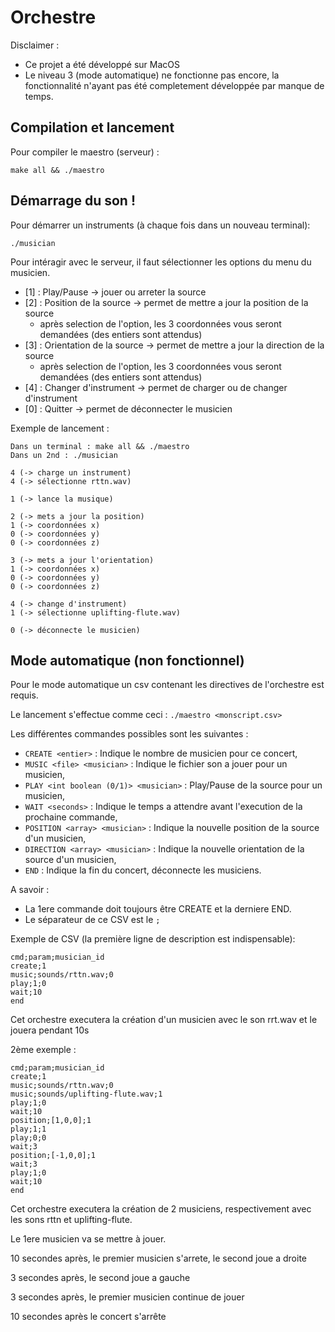 # Orchestre

Disclaimer :
- Ce projet a été développé sur MacOS
- Le niveau 3 (mode automatique) ne fonctionne pas encore, la fonctionnalité n'ayant pas été completement développée par manque de temps.

## Compilation et lancement
Pour compiler le maestro (serveur) :
```
make all && ./maestro
```

## Démarrage du son !
Pour démarrer un instruments (à chaque fois dans un nouveau terminal):
```
./musician
```

Pour intéragir avec le serveur, il faut sélectionner les options du menu du musicien.

- [1] : Play/Pause -> jouer ou arreter la source
- [2] : Position de la source -> permet de mettre a jour la position de la source
  - après selection de l'option, les 3 coordonnées vous seront demandées (des entiers sont attendus)
- [3] : Orientation de la source -> permet de mettre a jour la direction de la source
    - après selection de l'option, les 3 coordonnées vous seront demandées (des entiers sont attendus)
- [4] : Changer d'instrument -> permet de charger ou de changer d'instrument 
- [0] : Quitter -> permet de déconnecter le musicien


Exemple de lancement :
```
Dans un terminal : make all && ./maestro
Dans un 2nd : ./musician

4 (-> charge un instrument)
4 (-> sélectionne rttn.wav)

1 (-> lance la musique)

2 (-> mets a jour la position)
1 (-> coordonnées x)
0 (-> coordonnées y)
0 (-> coordonnées z) 

3 (-> mets a jour l'orientation)
1 (-> coordonnées x)
0 (-> coordonnées y)
0 (-> coordonnées z) 

4 (-> change d'instrument)
1 (-> sélectionne uplifting-flute.wav)

0 (-> déconnecte le musicien)
```



## Mode automatique (non fonctionnel)

Pour le mode automatique un csv contenant les directives de l'orchestre est requis.

Le lancement s'effectue comme ceci : `./maestro <monscript.csv>`

Les différentes commandes possibles sont les suivantes :
- `CREATE <entier>` : Indique le nombre de musicien pour ce concert, 
- `MUSIC <file> <musician>` : Indique le fichier son a jouer pour un musicien, 
- `PLAY <int boolean (0/1)> <musician>` : Play/Pause de la source pour un musicien, 
- `WAIT <seconds>` : Indique le temps a attendre avant l'execution de la prochaine commande, 
- `POSITION <array> <musician>` : Indique la nouvelle position de la source d'un musicien, 
- `DIRECTION <array> <musician>` : Indique la nouvelle orientation de la source d'un musicien, 
- `END` : Indique la fin du concert, déconnecte les musiciens.

A savoir : 
- La 1ere commande doit toujours être CREATE et la derniere END.
- Le séparateur de ce CSV est le `;`

Exemple de CSV (la première ligne de description est indispensable):
```csv
cmd;param;musician_id
create;1
music;sounds/rttn.wav;0
play;1;0
wait;10
end
```
Cet orchestre executera la création d'un musicien avec le son rrt.wav et le jouera pendant 10s

2ème exemple :

```csv
cmd;param;musician_id
create;1
music;sounds/rttn.wav;0
music;sounds/uplifting-flute.wav;1
play;1;0
wait;10
position;[1,0,0];1
play;1;1
play;0;0
wait;3
position;[-1,0,0];1
wait;3
play;1;0
wait;10
end
```
Cet orchestre executera la création de 2 musiciens, respectivement avec les sons rttn et uplifting-flute.

Le 1ere musicien va se mettre à jouer.

10 secondes après, le premier musicien s'arrete, le second joue a droite

3 secondes après, le second joue a gauche

3 secondes après, le premier musicien continue de jouer

10 secondes après le concert s'arrête